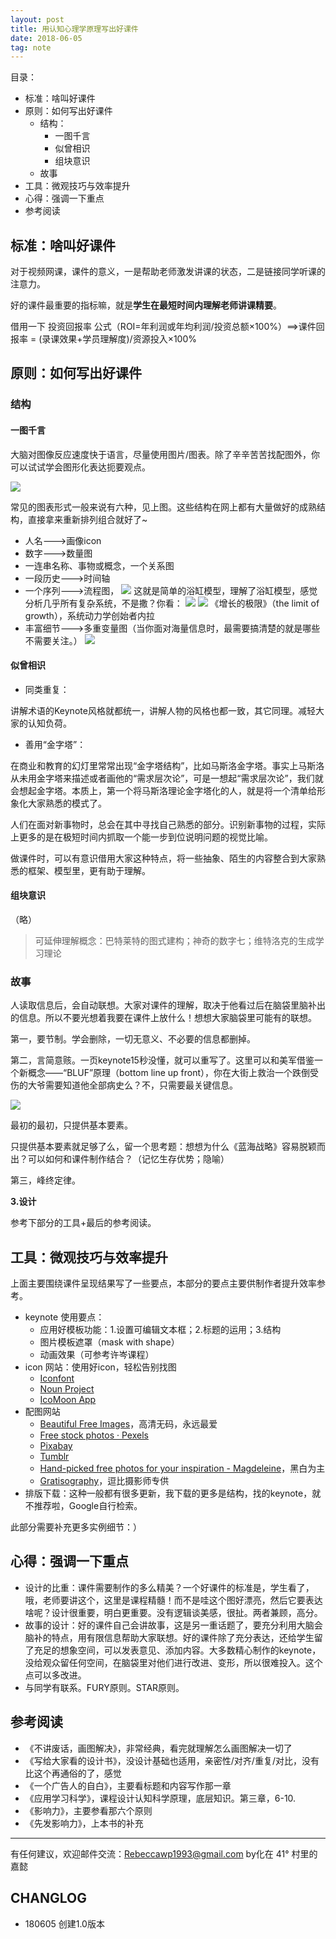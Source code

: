 ```yaml
---
layout: post
title: 用认知心理学原理写出好课件
date: 2018-06-05
tag: note
---
```


目录：
+ 标准：啥叫好课件
+ 原则：如何写出好课件
    + 结构：
        + 一图千言
        + 似曾相识
        + 组块意识
    + 故事
+ 工具：微观技巧与效率提升
+ 心得：强调一下重点
+ 参考阅读

## 标准：啥叫好课件

对于视频网课，课件的意义，一是帮助老师激发讲课的状态，二是链接同学听课的注意力。

好的课件最重要的指标嘛，就是**学生在最短时间内理解老师讲课精要**。

借用一下 投资回报率 公式（ROI=年利润或年均利润/投资总额×100%）==>课件回报率 = (录课效果+学员理解度)/资源投入×100%

## 原则：如何写出好课件

### 结构

#### 一图千言

大脑对图像反应速度快于语言，尽量使用图片/图表。除了辛辛苦苦找配图外，你可以试试学会图形化表达扼要观点。

![](https://ws1.sinaimg.cn/large/006tKfTcly1fs0e69p2c2j30s60qwqhc.jpg)

常见的图表形式一般来说有六种，见上图。这些结构在网上都有大量做好的成熟结构，直接拿来重新排列组合就好了~

+ 人名--->画像icon
+ 数字--->数量图
+ 一连串名称、事物或概念，一个关系图
+ 一段历史--->时间轴
+ 一个序列--->流程图，
 ![](https://ws4.sinaimg.cn/large/006tKfTcly1fs0efmfsa5j30fw09egoe.jpg)
 这就是简单的浴缸模型，理解了浴缸模型，感觉分析几乎所有复杂系统，不是撒？你看：
 ![](https://ws2.sinaimg.cn/large/006tKfTcly1fs0eimfodej30ig0fs43m.jpg)
 ![](https://ws1.sinaimg.cn/large/006tKfTcly1fs0eiuvsjbj30z40q2tr1.jpg)
 《增长的极限》（the limit of growth），系统动力学创始者内拉
+ 丰富细节--->多重变量图（当你面对海量信息时，最需要搞清楚的就是哪些不需要关注。）
![](https://ws2.sinaimg.cn/large/006tKfTcly1fs0edh0l2fj30q20x2ql8.jpg)



#### 似曾相识

+ 同类重复：

讲解术语的Keynote风格就都统一，讲解人物的风格也都一致，其它同理。减轻大家的认知负荷。

+ 善用“金字塔”：

在商业和教育的幻灯里常常出现“金字塔结构”，比如马斯洛金字塔。事实上马斯洛从未用金字塔来描述或者画他的“需求层次论”，可是一想起“需求层次论”，我们就会想起金字塔。本质上，第一个将马斯洛理论金字塔化的人，就是将一个清单给形象化大家熟悉的模式了。

人们在面对新事物时，总会在其中寻找自己熟悉的部分。识别新事物的过程，实际上更多的是在极短时间内抓取一个能一步到位说明问题的视觉比喻。

做课件时，可以有意识借用大家这种特点，将一些抽象、陌生的内容整合到大家熟悉的框架、模型里，更有助于理解。

#### 组块意识
（略）

> 可延伸理解概念：巴特莱特的图式建构；神奇的数字七；维特洛克的生成学习理论

### 故事

人读取信息后，会自动联想。大家对课件的理解，取决于他看过后在脑袋里脑补出的信息。所以不要光想着我要在课件上放什么！想想大家脑袋里可能有的联想。

第一，要节制。学会删除，一切无意义、不必要的信息都删掉。

第二，言简意赅。一页keynote15秒没懂，就可以重写了。这里可以和美军借鉴一个新概念——“BLUF”原理（bottom line up front），你在大街上救治一个跌倒受伤的大爷需要知道他全部病史么？不，只需要最关键信息。

![](https://ws3.sinaimg.cn/large/006tKfTcly1fs0fan2es0j30wk0cqten.jpg)

最初的最初，只提供基本要素。

只提供基本要素就足够了么，留一个思考题：想想为什么《蓝海战略》容易脱颖而出？可以如何和课件制作结合？（记忆生存优势；隐喻）


第三，峰终定律。

**3.设计**

参考下部分的工具+最后的参考阅读。

## 工具：微观技巧与效率提升
上面主要围绕课件呈现结果写了一些要点，本部分的要点主要供制作者提升效率参考。

+ keynote 使用要点：
    + 应用好模板功能：1.设置可编辑文本框；2.标题的运用；3.结构
    + 图片模板遮罩（mask with shape）
    + 动画效果（可参考许岑课程）
+ icon 网站：使用好icon，轻松告别找图
    + [Iconfont](http://www.iconfont.cn/)
    + [Noun Project](https://thenounproject.com/)
    + [IcoMoon App](https://icomoon.io/app/#/select)
+ 配图网站
    + [Beautiful Free Images](https://unsplash.com/)，高清无码，永远最爱
    + [Free stock photos · Pexels](https://www.pexels.com/)
    + [Pixabay](https://pixabay.com/)
    + [Tumblr](https://www.tumblr.com/)
    + [Hand-picked free photos for your inspiration - Magdeleine](https://magdeleine.co/)，黑白为主
    + [Gratisography](https://gratisography.com/)，逗比摄影师专供
+ 排版下载：这种一般都有很多更新，我下载的更多是结构，找的keynote，就不推荐啦，Google自行检索。

此部分需要补充更多实例细节：）

## 心得：强调一下重点
+ 设计的比重：课件需要制作的多么精美？一个好课件的标准是，学生看了，哦，老师要讲这个，这里是课程精髓！而不是哇这个图好漂亮，然后它要表达啥呢？设计很重要，明白更重要。没有逻辑谈美感，很扯。两者兼顾，高分。
+ 故事的设计：好的课件自己会讲故事，这是另一重话题了，要充分利用大脑会脑补的特点，用有限信息帮助大家联想。好的课件除了充分表达，还给学生留了充足的想象空间，可以发表意见、添加内容。大多数精心制作的keynote，没给观众留任何空间，在脑袋里对他们进行改进、变形，所以很难投入。这个点可以多改进。
+ 与同学有联系。FURY原则。STAR原则。
## 参考阅读
+ 《不讲废话，画图解决》，非常经典，看完就理解怎么画图解决一切了
+ 《写给大家看的设计书》，没设计基础也适用，亲密性/对齐/重复/对比，没有比这个再通俗的了，感觉
+ 《一个广告人的自白》，主要看标题和内容写作那一章
+ 《应用学习科学》，课程设计认知科学原理，底层知识。第三章，6-10.
+ 《影响力》，主要参看那六个原则
+ 《先发影响力》，上本书的补充

------------
有任何建议，欢迎邮件交流：Rebeccawp1993@gmail.com
by化在 41° 村里的嘉懿

## CHANGLOG
+ 180605 创建1.0版本

